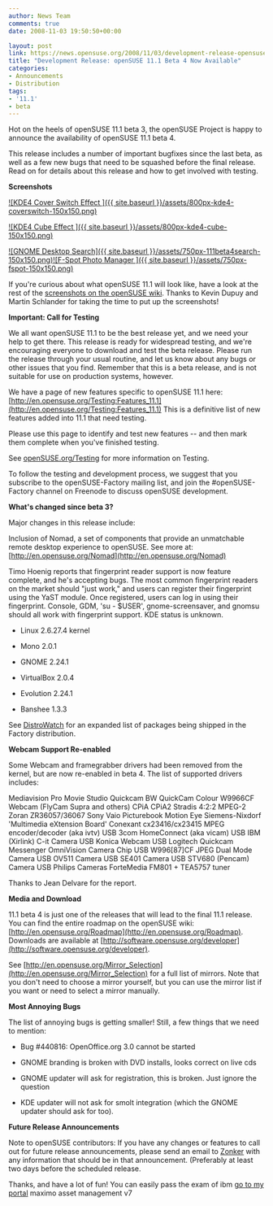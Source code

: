 ```yaml
---
author: News Team
comments: true
date: 2008-11-03 19:50:50+00:00

layout: post
link: https://news.opensuse.org/2008/11/03/development-release-opensuse-111-beta-4-now-available/
title: "Development Release: openSUSE 11.1 Beta 4 Now Available"
categories:
- Announcements
- Distribution
tags:
- '11.1'
- beta
---
```

Hot on the heels of openSUSE 11.1 beta 3, the openSUSE Project is happy to announce the availability of openSUSE 11.1 beta 4.

This release includes a number of important bugfixes since the last beta, as well as a few new bugs that need to be squashed before the final release. Read on for details about this release and how to get involved with testing.

**Screenshots**

[![KDE4 Cover Switch Effect ]({{ site.baseurl }}/assets/800px-kde4-coverswitch-150x150.png)](http://en.opensuse.org/Image:Kde4-coverswitch.png)

[![KDE4 Cube Effect ]({{ site.baseurl }}/assets/800px-kde4-cube-150x150.png)](http://en.opensuse.org/Image:Kde4-cube.png)

[![GNOME Desktop Search]({{ site.baseurl }}/assets/750px-111beta4search-150x150.png)](http://en.opensuse.org/Image:111Beta4Search.png)[![F-Spot Photo Manager ]({{ site.baseurl }}/assets/750px-fspot-150x150.png)](http://en.opensuse.org/Image:FSpot.png)

If you're curious about what openSUSE 11.1 will look like, have a look at the rest of the [screenshots on the openSUSE wiki](http://en.opensuse.org/Screenshots/openSUSE_11.1_Beta4). Thanks to Kevin Dupuy and Martin Schlander for taking the time to put up the screenshots!

**Important: Call for Testing**

We all want openSUSE 11.1 to be the best release yet, and we need your help to get there. This release is ready for widespread testing, and we're encouraging everyone to download and test the beta release. Please run the release through your usual routine, and let us know about any bugs or other issues that you find. Remember that this is a beta release, and is not suitable for use on production systems, however.

We have a page of new features specific to openSUSE 11.1 here: [http://en.opensuse.org/Testing:Features_11.1](http://en.opensuse.org/Testing:Features_11.1) This is a definitive list of new features added into 11.1 that need testing.

Please use this page to identify and test new features -- and then mark them complete when you've finished testing.

See [openSUSE.org/Testing](http://openSUSE.org/Testing) for more information on Testing.

To follow the testing and development process, we suggest that you subscribe to the openSUSE-Factory mailing list, and join the #openSUSE-Factory channel on Freenode to discuss openSUSE development.

**What's changed since beta 3?**

Major changes in this release include:

Inclusion of Nomad, a set of components that provide an unmatchable remote desktop experience to openSUSE. See more at: [http://en.opensuse.org/Nomad](http://en.opensuse.org/Nomad)

Timo Hoenig reports that fingerprint reader support is now feature complete, and he's accepting bugs. The most common fingerprint readers on the market should "just work," and users can register their fingerprint using the YaST module. Once registered, users can log in using their fingerprint. Console, GDM, 'su - $USER', gnome-screensaver, and gnomsu should all work with fingerprint support. KDE status is unknown.



	
  * Linux 2.6.27.4 kernel

	
  * Mono 2.0.1

	
  * GNOME 2.24.1

	
  * VirtualBox 2.0.4

	
  * Evolution 2.24.1

	
  * Banshee 1.3.3


See [DistroWatch](http://distrowatch.com/table.php?distribution=suse) for an expanded list of packages being shipped in the Factory distribution.

**Webcam Support Re-enabled**

Some Webcam and framegrabber drivers had been removed from the kernel, but are now re-enabled in beta 4. The list of supported drivers includes:

Mediavision Pro Movie Studio
Quickcam BW
QuickCam Colour
W9966CF Webcam (FlyCam Supra and others)
CPiA
CPiA2
Stradis 4:2:2 MPEG-2
Zoran ZR36057/36067
Sony Vaio Picturebook Motion Eye
Siemens-Nixdorf 'Multimedia eXtension Board'
Conexant cx23416/cx23415 MPEG encoder/decoder (aka ivtv)
USB 3com HomeConnect (aka vicam)
USB IBM (Xirlink) C-it Camera
USB Konica Webcam
USB Logitech Quickcam Messenger
OmniVision Camera Chip
USB W996[87]CF JPEG Dual Mode Camera
USB OV511 Camera
USB SE401 Camera
USB STV680 (Pencam) Camera
USB Philips Cameras
ForteMedia FM801 + TEA5757 tuner

Thanks to Jean Delvare for the report.

**Media and Download**

11.1 beta 4 is just one of the releases that will lead to the final 11.1 release. You can find the entire roadmap on the openSUSE wiki: [http://en.opensuse.org/Roadmap](http://en.opensuse.org/Roadmap). Downloads are available at [http://software.opensuse.org/developer](http://software.opensuse.org/developer).

See [http://en.opensuse.org/Mirror_Selection](http://en.opensuse.org/Mirror_Selection) for a full list of mirrors. Note that you don't need to choose a mirror yourself, but you can use the mirror list if you want or need to select a mirror manually.

**Most Annoying Bugs**

The list of annoying bugs is getting smaller! Still, a few things that we need to mention:



	
  * Bug #440816: OpenOffice.org 3.0 cannot be started

	
  * GNOME branding is broken with DVD installs, looks correct on live cds

	
  * GNOME updater will ask for registration, this is broken. Just ignore the question

	
  * KDE updater will not ask for smolt integration (which the GNOME updater should ask for too).


**Future Release Announcements**

Note to openSUSE contributors: If you have any changes or features to call out for future release announcements, please send an email to [Zonker](mailto:zonker@opensuse.org) with any information that should be in that announcement. (Preferably at least two days before the scheduled release.

Thanks, and have a lot of fun! You can easily pass the exam of ibm [go to my portal](https://paper-writer.org/) maximo asset management v7		
